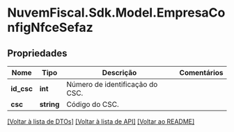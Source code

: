 # NuvemFiscal.Sdk.Model.EmpresaConfigNfceSefaz

## Propriedades

Nome | Tipo | Descrição | Comentários
------------ | ------------- | ------------- | -------------
**id_csc** | **int** | Número de identificação do CSC. | 
**csc** | **string** | Código do CSC. | 

[[Voltar à lista de DTOs]](../README.md#documentation-for-models) [[Voltar à lista de API]](../README.md#documentation-for-api-endpoints) [[Voltar ao README]](../README.md)

